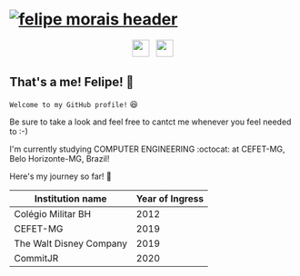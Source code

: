 # [![felipe morais header](https://raw.githubusercontent.com/Felipi12/Felipi12/master/myphotosub.png)](https://www.linkedin.com/in/felipe-mlmorais/)


<p align='center'>
<a href="https://instagram.com/felipe_lemos12"><img height="30" src="https://github.com/WaylonWalker/WaylonWalker/blob/main/icon/instagram.jpg?raw=true"></a>&nbsp;&nbsp;
<a href="https://www.linkedin.com/in/felipe-mlmorais/"><img height="30" src="https://github.com/WaylonWalker/WaylonWalker/blob/main/icon/linkedin.png?raw=true"></a>
</p>



## That's a me! Felipe! :star2:

`Welcome to my GitHub profile!` :satisfied: 

Be sure to take a look and feel free to cantct me whenever you feel needed to :-)

I'm currently studying COMPUTER ENGINEERING :octocat: at CEFET-MG, Belo Horizonte-MG, Brazil!

Here's my journey so far! :rocket: 

Institution name | Year of Ingress
------------ | -------------
Colégio Militar BH | 2012
CEFET-MG | 2019
The Walt Disney Company | 2019
CommitJR | 2020


